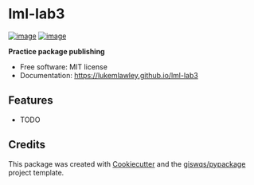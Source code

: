 # lml-lab3


[![image](https://img.shields.io/pypi/v/lml-lab3.svg)](https://pypi.python.org/pypi/lml-lab3)
[![image](https://img.shields.io/conda/vn/conda-forge/lml-lab3.svg)](https://anaconda.org/conda-forge/lml-lab3)


**Practice package publishing**


-   Free software: MIT license
-   Documentation: https://lukemlawley.github.io/lml-lab3
    

## Features

-   TODO

## Credits

This package was created with [Cookiecutter](https://github.com/cookiecutter/cookiecutter) and the [giswqs/pypackage](https://github.com/giswqs/pypackage) project template.
